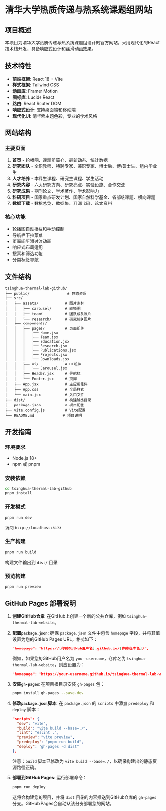 # 清华大学热质传递与热系统课题组网站

## 项目概述

本项目为清华大学热质传递与热系统课题组设计的官方网站，采用现代化的React技术栈开发，具备响应式设计和丝滑动画效果。

## 技术特性

- **前端框架**: React 18 + Vite
- **样式框架**: Tailwind CSS
- **动画库**: Framer Motion
- **图标库**: Lucide React
- **路由**: React Router DOM
- **响应式设计**: 支持桌面端和移动端
- **现代化UI**: 清华紫主题色彩，专业的学术风格

## 网站结构

### 主要页面
1. **首页** - 轮播图、课题组简介、最新动态、统计数据
2. **研究团队** - 全职教师、特聘专家、兼职专家、博士后、博/硕士生、组内毕业生
3. **人才培养** - 本科生课程、研究生课程、学生活动
4. **研究内容** - 六大研究方向、研究亮点、实验设施、合作交流
5. **研究成果** - 期刊论文、学术著作、学术影响力
6. **科研项目** - 国家重点研发计划、国家自然科学基金、省部级课题、横向课题
7. **数据下载** - 数据总览、数据集、开源代码、论文资料

### 核心功能
- 轮播图自动播放和手动控制
- 导航栏下拉菜单
- 页面间平滑过渡动画
- 响应式布局适配
- 搜索和筛选功能
- 分类标签导航

## 文件结构

```
tsinghua-thermal-lab-github/
├── public/                 # 静态资源
├── src/
│   ├── assets/            # 图片素材
│   │   ├── carousel/      # 轮播图
│   │   ├── team/          # 团队成员照片
│   │   └── research/      # 研究相关图片
│   ├── components/
│   │   ├── pages/         # 页面组件
│   │   │   ├── Home.jsx
│   │   │   ├── Team.jsx
│   │   │   ├── Education.jsx
│   │   │   ├── Research.jsx
│   │   │   ├── Publications.jsx
│   │   │   ├── Projects.jsx
│   │   │   └── Downloads.jsx
│   │   ├── ui/            # UI组件
│   │   │   └── Carousel.jsx
│   │   ├── Header.jsx     # 导航栏
│   │   └── Footer.jsx     # 页脚
│   ├── App.jsx            # 主应用组件
│   ├── App.css            # 全局样式
│   └── main.jsx           # 入口文件
├── dist/                  # 构建输出目录
├── package.json           # 项目配置
├── vite.config.js         # Vite配置
└── README.md             # 项目说明
```

## 开发指南

### 环境要求
- Node.js 18+
- npm 或 pnpm

### 安装依赖
```bash
cd tsinghua-thermal-lab-github
pnpm install
```

### 开发模式
```bash
pnpm run dev
```
访问 `http://localhost:5173`

### 生产构建
```bash
pnpm run build
```
构建文件输出到 `dist/` 目录

### 预览构建
```bash
pnpm run preview
```

## GitHub Pages 部署说明

1. **创建GitHub仓库**: 在GitHub上创建一个新的公共仓库，例如 `tsinghua-thermal-lab-website`。

2. **配置`package.json`**: 确保 `package.json` 文件中包含 `homepage` 字段，并将其值设置为您的GitHub Pages URL，格式如下：
   ```json
   "homepage": "https://[你的GitHub用户名].github.io/[你的仓库名]/",
   ```
   例如，如果您的GitHub用户名为 `your-username`，仓库名为 `tsinghua-thermal-lab-website`，则应设置为：
   ```json
   "homepage": "https://your-username.github.io/tsinghua-thermal-lab-website/",
   ```

3. **安装`gh-pages`**: 在项目根目录安装 `gh-pages` 包：
   ```bash
   pnpm install gh-pages --save-dev
   ```

4. **修改`package.json`脚本**: 在 `package.json` 的 `scripts` 中添加 `predeploy` 和 `deploy` 脚本：
   ```json
   "scripts": {
     "dev": "vite",
     "build": "vite build --base=./",
     "lint": "eslint .",
     "preview": "vite preview",
     "predeploy": "pnpm run build",
     "deploy": "gh-pages -d dist"
   },
   ```
   注意：`build` 脚本已修改为 `vite build --base=./`，以确保构建出的静态资源路径正确。

5. **部署到GitHub Pages**: 运行部署命令：
   ```bash
   pnpm run deploy
   ```
   这将会构建您的项目，并将 `dist` 目录的内容推送到GitHub仓库的 `gh-pages` 分支。GitHub Pages会自动从该分支部署您的网站。

